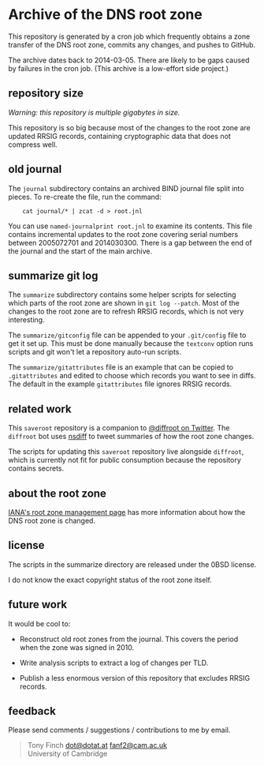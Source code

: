 Archive of the DNS root zone
============================

This repository is generated by a cron job which frequently obtains a
zone transfer of the DNS root zone, commits any changes, and pushes to
GitHub.

The archive dates back to 2014-03-05. There are likely to be gaps
caused by failures in the cron job. (This archive is a low-effort side
project.)


repository size
---------------

*Warning: this repository is multiple gigabytes in size.*

This repository is so big because most of the changes to the root zone
are updated RRSIG records, containing cryptographic data that does not
compress well.


old journal
-----------

The `journal` subdirectory contains an archived BIND journal file
split into pieces. To re-create the file, run the command:

        cat journal/* | zcat -d > root.jnl

You can use `named-journalprint root.jnl` to examine its contents.
This file contains incremental updates to the root zone covering
serial numbers between 2005072701 and 2014030300. There is a gap
between the end of the journal and the start of the main archive.


summarize git log
-----------------

The `summarize` subdirectory contains some helper scripts for
selecting which parts of the root zone are shown in `git log --patch`.
Most of the changes to the root zone are to refresh RRSIG records,
which is not very interesting.

The `summarize/gitconfig` file can be appended to your `.git/config`
file to get it set up. This must be done manually because the
`textconv` option runs scripts and git won't let a repository auto-run
scripts.

The `summarize/gitattributes` file is an example that can be copied to
`.gitattributes` and edited to choose which records you want to see in
diffs. The default in the example `gitattributes` file ignores
RRSIG records.


related work
------------

This `saveroot` repository is a companion to [@diffroot on Twitter][diffroot].
The `diffroot` bot uses [nsdiff][] to tweet summaries of how the root
zone changes.

The scripts for updating this `saveroot` repository live alongside
`diffroot`, which is currently not fit for public consumption because
the repository contains secrets.

[diffroot]: https://twitter.com/diffroot

[nsdiff]: https://dotat.at/prog/nsdiff/


about the root zone
-------------------

[IANA's root zone management page][iana] has more information about
how the DNS root zone is changed.

[iana]: https://www.iana.org/domains/root


license
-------

The scripts in the summarize directory are released under the 0BSD license.

I do not know the exact copyright status of the root zone itself.


future work
-----------

It would be cool to:

  * Reconstruct old root zones from the journal. This covers the
    period when the zone was signed in 2010.

  * Write analysis scripts to extract a log of changes per TLD.

  * Publish a less enormous version of this repository that excludes
    RRSIG records.


feedback
--------

Please send comments / suggestions / contributions to me by email.

> Tony Finch <dot@dotat.at> <fanf2@cam.ac.uk>  
> University of Cambridge
